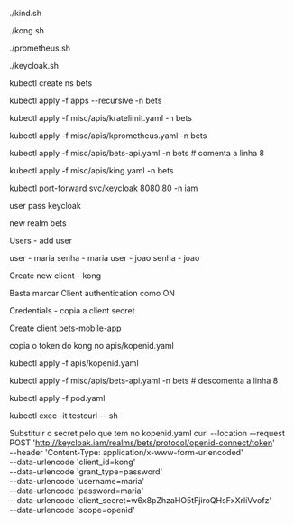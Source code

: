 ./kind.sh

./kong.sh

./prometheus.sh

./keycloak.sh

kubectl create ns bets

kubectl apply -f apps --recursive -n bets

kubectl apply -f misc/apis/kratelimit.yaml -n bets

kubectl apply -f misc/apis/kprometheus.yaml -n bets 

kubectl apply -f misc/apis/bets-api.yaml -n bets   # comenta a linha 8

kubectl apply -f misc/apis/king.yaml -n bets   

kubectl port-forward svc/keycloak 8080:80 -n iam   

user pass keycloak

new realm bets

Users - add user

user - maria senha - maria
user - joao senha - joao

Create new client - kong

Basta marcar Client authentication como ON

Credentials - copia a client secret

Create client bets-mobile-app

copia o token do kong no apis/kopenid.yaml      

kubectl apply -f apis/kopenid.yaml      

kubectl apply -f misc/apis/bets-api.yaml -n bets   # descomenta a linha 8

kubectl apply -f pod.yaml

kubectl exec -it testcurl -- sh

Substituir o secret pelo que tem no kopenid.yaml
curl --location --request POST 'http://keycloak.iam/realms/bets/protocol/openid-connect/token' \
--header 'Content-Type: application/x-www-form-urlencoded' \
--data-urlencode 'client_id=kong' \
--data-urlencode 'grant_type=password' \
--data-urlencode 'username=maria' \
--data-urlencode 'password=maria' \
--data-urlencode 'client_secret=w6x8pZhzaHO5tFjiroQHsFxXrliVvofz' \
--data-urlencode 'scope=openid' 
